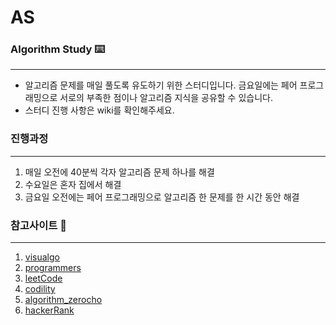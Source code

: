 # AS
### Algorithm Study ⌨️
---

* 알고리즘 문제를 매일 풀도록 유도하기 위한 스터디입니다. 금요일에는 페어 프로그래밍으로 서로의 부족한 점이나 알고리즘 지식을 공유할 수 있습니다.
* 스터디 진행 사항은 wiki를 확인해주세요.

### 진행과정
---

1. 매일 오전에 40분씩 각자 알고리즘 문제 하나를 해결
1. 수요일은 혼자 집에서 해결
1. 금요일 오전에는 페어 프로그래밍으로 알고리즘 한 문제를 한 시간 동안 해결

### 참고사이트 📖
---

1. [visualgo](https://visualgo.net/en)
1. [programmers](https://programmers.co.kr/)
1. [leetCode](https://leetcode.com/)
1. [codility](https://app.codility.com/programmers/)
1. [algorithm_zerocho](https://www.zerocho.com/category/Algorithm?page=3)
1. [hackerRank](https://www.hackerrank.com/dashboard)
